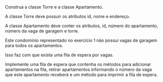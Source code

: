 Construa a classe Torre e a classe Apartamento. 

A classe Torre deve possuir os atributos id, nome e endereço. 

A classe Apartamento deve conter os atributos, id, número do apartamento, número da vaga de garagem e torre.



Este condomínio representado no exercício 1 não possui vagas de garagem para todos os apartamentos. 

Isso faz com que exista uma fila de espera por vagas. 

Implemente uma fila de espera que contenha os métodos para adicionar apartamentos na fila, retirar apartamentos informando o
número da vaga que este apartamento receberá e um método para imprimir a fila de espera.
